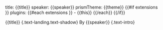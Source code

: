 title: {{title}}
speaker: {{speaker}}
prismTheme: {{theme}}
{{#if extensions }}
plugins:
  {{#each extensions }}
    - {{this}}
  {{/each}}
{{/if}}

<slide class="bg-apple aligncenter">

{{title}} {.text-landing.text-shadow}
By {{speaker}} {.text-intro}
